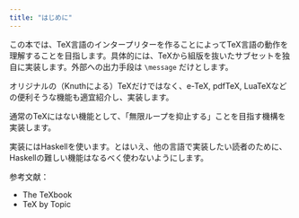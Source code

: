 ```yaml
---
title: "はじめに"
---
```


この本では、TeX言語のインタープリターを作ることによってTeX言語の動作を理解することを目指します。具体的には、TeXから組版を抜いたサブセットを独自に実装します。外部への出力手段は `\message` だけとします。

オリジナルの（Knuthによる）TeXだけではなく、e-TeX, pdfTeX, LuaTeXなどの便利そうな機能も適宜紹介し、実装します。

通常のTeXにはない機能として、「無限ループを抑止する」ことを目指す機構を実装します。

実装にはHaskellを使います。とはいえ、他の言語で実装したい読者のために、Haskellの難しい機能はなるべく使わないようにします。

参考文献：

* The TeXbook
* TeX by Topic
